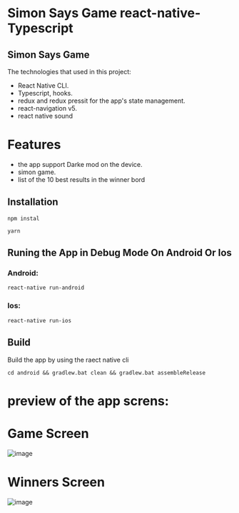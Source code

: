 # Simon Says Game react-native-Typescript 


## Simon Says Game 

The technologies that used in this project:

- React Native CLI.
- Typescript, hooks.
- redux and redux pressit for the app's state management.
- react-navigation v5.
- react native sound

# Features

- the app support Darke mod on the device.
- simon game.
- list  of the 10 best results  in the winner bord


## Installation
```
npm instal

yarn

```
## Runing the App in Debug Mode On Android Or Ios

### Android: 
```
react-native run-android
```
### Ios:
```
react-native run-ios
```


## Build

Build the app by using the raect native cli

```
cd android && gradlew.bat clean && gradlew.bat assembleRelease
```

# preview of the app screns:


# Game Screen

![image](https://user-images.githubusercontent.com/71942613/155583732-3d7ea507-e8af-4abd-84ed-84fb0d732cb5.png)


# Winners Screen

![image](https://user-images.githubusercontent.com/71942613/155583656-09db2fc8-ff0c-4039-895d-6287be1c05c7.png)

